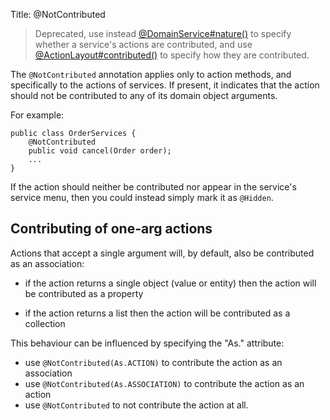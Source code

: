 Title: @NotContributed

[//]: # (content copied to _user-guide_xxx)

> Deprecated, use instead [@DomainService#nature()](./DomainService.html) to specify whether a service's actions are contributed, and use [@ActionLayout#contributed()](./ActionLayout.html) to specify how they are contributed.

The `@NotContributed` annotation applies only to action methods, and
specifically to the actions of services. If present, it indicates that
the action should not be contributed to any of its domain object
arguments.

For example:

    public class OrderServices {
        @NotContributed
        public void cancel(Order order);
        ...
    }

If the action should neither be contributed nor appear in the service's
service menu, then you could instead simply mark it as `@Hidden`.


## Contributing of one-arg actions

Actions that accept a single argument will, by default, also be contributed as an association:

* if the action returns a single object (value or entity) then the action will be contributed as a property

* if the action returns a list then the action will be contributed as a collection

This behaviour can be influenced by specifying the "As." attribute:

* use `@NotContributed(As.ACTION)` to contribute the action as an association
* use `@NotContributed(As.ASSOCIATION)` to contribute the action as an action
* use `@NotContributed` to not contribute the action at all.

